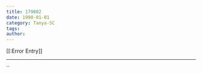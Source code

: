 ```yaml
---
title: 179802
date: 1990-01-01
category: Tanya-SC
tags: 
author: 
---
```


[[:Error Entry]]

---



``
